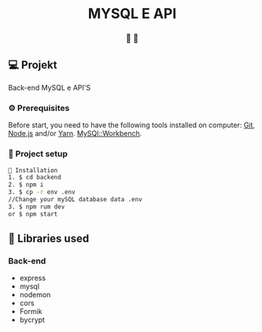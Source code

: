 <h1 align="center">
    MYSQL E API
</h1>
<h3 align="center"> 
  🚧    🚧
</h3>


## 💻 Projekt

Back-end MySQL e API'S





### ⚙ Prerequisites

Before start, you need to have the following tools installed on computer: [Git](https://git-scm.com), [Node.js](https://nodejs.org/en/) and/or [Yarn](https://yarnpkg.com/). [MySQl::Workbench](https://www.mysql.com/products/workbench/).



### 📗 Project setup

```bash
📗 Installation
1. $ cd backend
2. $ npm i
3. $ cp -r env .env
//Change your mySQL database data .env
3. $ npm rum dev 
or $ npm start
```

## 🚀 Libraries used

### Back-end
* express
* mysql
* nodemon
* cors
* Formik
* bycrypt

